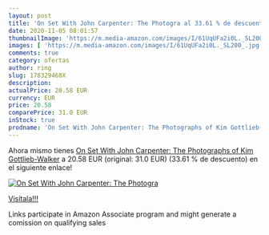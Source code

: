```yaml
---
layout: post
title: 'On Set With John Carpenter: The Photogra al 33.61 % de descuento'
date: 2020-11-05 08:01:57
thumbnailImage: 'https://m.media-amazon.com/images/I/61UqUFa2i0L._SL200_.jpg'
images: [ 'https://m.media-amazon.com/images/I/61UqUFa2i0L._SL200_.jpg' ]
comments: true
category: ofertas
author: ring
slug: 178329468X
description:
actualPrice: 20.58 EUR
currency: EUR
price: 20.58
comparePrice: 31.0 EUR
inStock: true
prodname: 'On Set With John Carpenter: The Photographs of Kim Gottlieb-Walker'
---
```


Ahora mismo tienes [On Set With John Carpenter: The Photographs of Kim Gottlieb-Walker](https://www.amazon.es/dp/178329468X/?tag=tolees-21) a 20.58 EUR (original: 31.0 EUR) (33.61 %  de descuento) en el siguiente enlace!

[![On Set With John Carpenter: The Photogra](https://m.media-amazon.com/images/I/61UqUFa2i0L._SL200_.jpg)](https://www.amazon.es/dp/178329468X/?tag=tolees-21)

[Visítala!!!](https://www.amazon.es/dp/178329468X/?tag=tolees-21)

Links participate in Amazon Associate program and might generate a comission on qualifying sales
